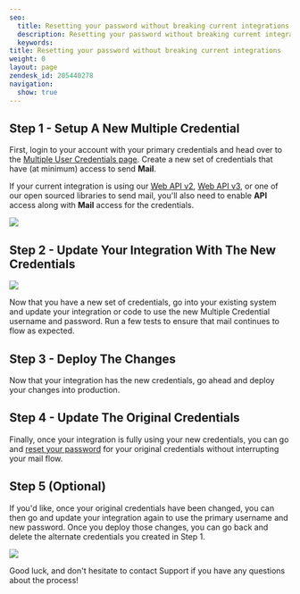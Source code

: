 ```yaml
---
seo:
  title: Resetting your password without breaking current integrations
  description: Resetting your password without breaking current integrations
  keywords:
title: Resetting your password without breaking current integrations
weight: 0
layout: page
zendesk_id: 205440278
navigation:
  show: true
---
```

## **Step 1 - Setup A New Multiple Credential**

First, login to your account with your primary credentials and head over to the [Multiple User Credentials page](https://app.sendgrid.com/credentials). Create a new set of credentials that have (at minimum) access to send **Mail**.

If your current integration is using our [Web API v2]({{root_url}}/API_Reference/Web_API/mail.html#-send), [Web API v3]({{root_url}}/API_Reference/Web_API_v3/Mail/index.html), or one of our open sourced libraries to send mail, you'll also need to enable **API** access along with **Mail** access for the credentials.

![]({{root_url}}/images/MultiCredScreencap.png)



## **Step 2 - Update Your Integration With The New Credentials**

**![]({{root_url}}/images/sucessfulcred.png)**

Now that you have a new set of credentials, go into your existing system and update your integration or code to use the new Multiple Credential username and password. Run a few tests to ensure that mail continues to flow as expected.



## **Step 3 - Deploy The Changes**

Now that your integration has the new credentials, go ahead and deploy your changes into production.



## **Step 4 - Update The Original Credentials**

Finally, once your integration is fully using your new credentials, you can go and [reset your password]({{root_url}}/Classroom/Basics/Account/how_do_i_reset_my_password.html) for your original credentials without interrupting your mail flow.



## **Step 5 (Optional)**

If you'd like, once your original credentials have been changed, you can then go and update your integration again to use the primary username and new password. Once you deploy those changes, you can go back and delete the alternate credentials you created in Step 1.



![]({{root_url}}/images/indycareful.gif)

Good luck, and don't hesitate to contact Support if you have any questions about the process!
